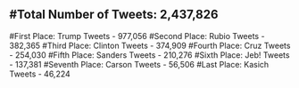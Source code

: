#Total Number of Tweets: 2,437,826 
---
#First Place: Trump Tweets - 977,056
#Second Place: Rubio Tweets - 382,365
#Third Place: Clinton Tweets - 374,909
#Fourth Place: Cruz Tweets - 254,030
#Fifth Place: Sanders Tweets - 210,276
#Sixth Place: Jeb! Tweets - 137,381
#Seventh Place: Carson Tweets - 56,506
#Last Place: Kasich Tweets - 46,224

